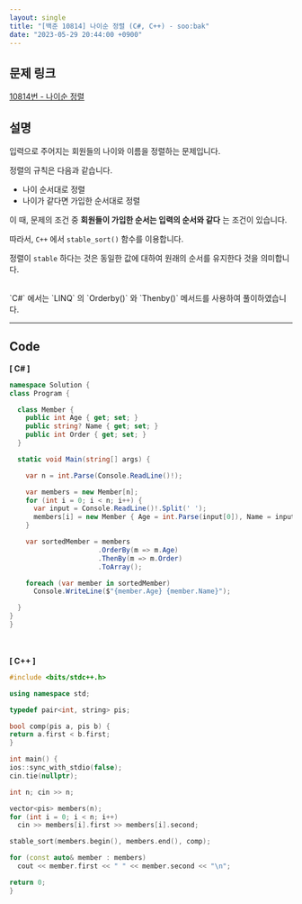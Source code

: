 ```yaml
---
layout: single
title: "[백준 10814] 나이순 정렬 (C#, C++) - soo:bak"
date: "2023-05-29 20:44:00 +0900"
---
```


## 문제 링크
  [10814번 - 나이순 정렬](https://www.acmicpc.net/problem/10814)

## 설명
입력으로 주어지는 회원들의 나이와 이름을 정렬하는 문제입니다. <br>

정렬의 규칙은 다음과 같습니다. <br>

- 나이 순서대로 정렬 <br>
- 나이가 같다면 가입한 순서대로 정렬 <br>

이 때, 문제의 조건 중 <b>회원들이 가입한 순서는 입력의 순서와 같다</b> 는 조건이 있습니다. <br>

따라서, `C++` 에서 `stable_sort()` 함수를 이용합니다. <br>

정렬이 `stable` 하다는 것은 동일한 값에 대하여 원래의 순서를 유지한다 것을 의미합니다. <br>

<br>
`C#` 에서는 `LINQ` 의 `Orderby()` 와 `Thenby()` 메서드를 사용하여 풀이하였습니다. <br>

- - -

## Code
<b>[ C# ] </b>
<br>

  ```c#
namespace Solution {
  class Program {

    class Member {
      public int Age { get; set; }
      public string? Name { get; set; }
      public int Order { get; set; }
    }

    static void Main(string[] args) {

      var n = int.Parse(Console.ReadLine()!);

      var members = new Member[n];
      for (int i = 0; i < n; i++) {
        var input = Console.ReadLine()!.Split(' ');
        members[i] = new Member { Age = int.Parse(input[0]), Name = input[1], Order = i};
      }

      var sortedMember = members
                        .OrderBy(m => m.Age)
                        .ThenBy(m => m.Order)
                        .ToArray();

      foreach (var member in sortedMember)
        Console.WriteLine($"{member.Age} {member.Name}");

    }
  }
}
  ```
<br><br>
<b>[ C++ ] </b>
<br>

  ```c++
#include <bits/stdc++.h>

using namespace std;

typedef pair<int, string> pis;

bool comp(pis a, pis b) {
  return a.first < b.first;
}

int main() {
  ios::sync_with_stdio(false);
  cin.tie(nullptr);

  int n; cin >> n;

  vector<pis> members(n);
  for (int i = 0; i < n; i++)
    cin >> members[i].first >> members[i].second;

  stable_sort(members.begin(), members.end(), comp);

  for (const auto& member : members)
    cout << member.first << " " << member.second << "\n";

  return 0;
}
  ```
